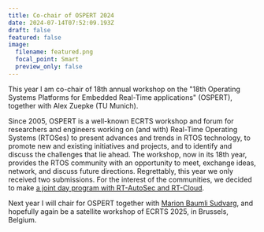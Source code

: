 ```yaml
---
title: Co-chair of OSPERT 2024
date: 2024-07-14T07:52:09.193Z
draft: false
featured: false
image:
  filename: featured.png
  focal_point: Smart
  preview_only: false
---
```

T﻿his year I am co-chair of 18th annual workshop on the "18th Operating Systems Platforms for Embedded Real-Time applications" (OSPERT), together with Alex Zuepke (TU Munich).

Since 2005, OSPERT is a well-known ECRTS workshop and forum for researchers and engineers working on (and with) Real-Time Operating Systems (RTOSes) to present advances and trends in RTOS technology, to promote new and existing initiatives and projects, and to identify and discuss the challenges that lie ahead. The workshop, now in its 18th year, provides the RTOS community with an opportunity to meet, exchange ideas, network, and discuss future directions. Regrettably, t﻿his year we only received two submissions. For the interest of the communities, we decided to make [a joint day program with RT-AutoSec and RT-Cloud](https://www.ecrts.org/workshops/ospert24/).

N﻿ext year I will chair for OSPERT together with [Marion Baumli Sudvarg](https://www.sudvarg.com/), and hopefully again be a satellite workshop of ECRTS 2025, in Brussels, Belgium.